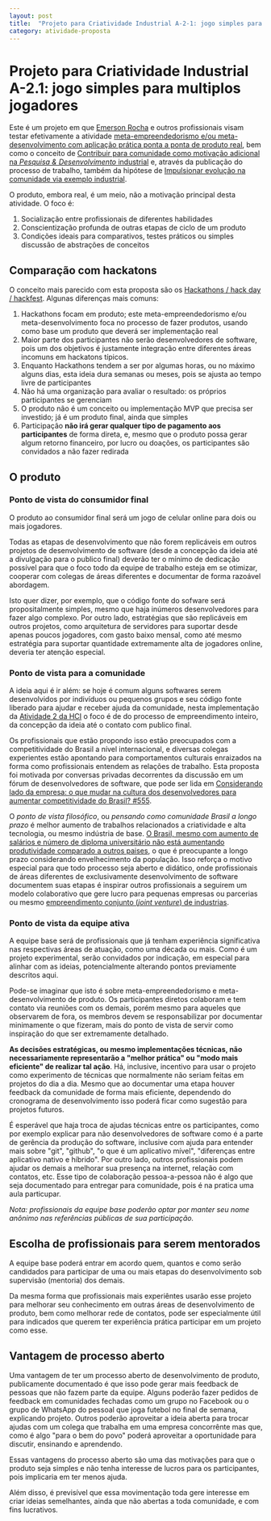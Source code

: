 ```yaml
---
layout: post
title:  "Projeto para Criatividade Industrial A-2-1: jogo simples para multiplos jogadores"
category: atividade-proposta
---
```


# Projeto para Criatividade Industrial A-2.1: jogo simples para multiplos jogadores
Este é um projeto em que [Emerson Rocha](https://github.com/fititnt) e outros
profissionais visam testar efetivamente a atividade [meta-empreendedorismo
e/ou meta-desenvolvimento com aplicação prática ponta a ponta de produto
real](meta-empreendedorismo-desenvolvimento-pratico.md), bem como o conceito de
[Contribuir para comunidade como motivação adicional na _Pesquisa & Desenvolvimento_ industrial](../../memetica/2/contribuir-comunidade-incentiva-ped.md) e, através da
publicação do processo de trabalho, também da hipótese de [Impulsionar evolução na comunidade via exemplo industrial](../../memetica/4/impulsionar-comunidade-pelo-exemplo-industrial.md).

O produto, embora real, é um meio, não a motivação principal desta atividade. O
foco é:

1. Socialização entre profissionais de diferentes habilidades
2. Conscientização profunda de outras etapas de ciclo de um produto
3. Condições ideais para comparativos, testes práticos ou simples discussão de
abstrações de conceitos

## Comparação com hackatons
O conceito mais parecido com esta proposta são os [Hackathons / hack day / hackfest](https://pt.wikipedia.org/wiki/Hackathon).
Algunas diferenças mais comuns:

1. Hackathons focam em produto; este meta-empreendedorismo e/ou
meta-desenvolvimento foca no processo de fazer produtos, usando como base um
produto que deverá ser implementação real
2. Maior parte dos participantes não serão desenvolvedores de software, pois
um dos objetivos é justamente integração entre diferentes áreas incomuns em
hackatons típicos.
3. Enquanto Hackathons tendem a ser por algumas horas, ou no máximo alguns dias,
esta ideia dura semanas ou meses, pois se ajusta ao tempo livre de participantes
4. Não há uma organização para avaliar o resultado: os próprios participantes se gerenciam
5. O produto não é um conceito ou implementação MVP que precisa ser investido;
já é um produto final, ainda que simples
6. Participação **não irá gerar qualquer tipo de pagamento aos participantes** de
forma direta, e, mesmo que o produto possa gerar algum retorno financeiro,
por lucro ou doações, os participantes são convidados a não fazer redirada

## O produto

### Ponto de vista do consumidor final
O produto ao consumidor final será um jogo de celular online para dois ou mais
jogadores.

Todas as etapas de desenvolvimento que não forem replicáveis em outros projetos
de desenvolvimento de software (desde a concepção da ideia até a divulgação 
para o publico final) deverão ter o mínimo de dedicação possível para que o foco
todo da equipe de trabalho esteja em se otimizar, cooperar com colegas de áreas
diferentes e documentar de forma razoável abordagem.

Isto quer dizer, por exemplo, que o código fonte do sofware será propositalmente
simples, mesmo que haja inúmeros desenvolvedores para fazer algo complexo. Por
outro lado, estratégias que são replicáveis em outros projetos, como arquitetura
de servidores para suportar desde apenas poucos jogadores, com gasto baixo
mensal, como até mesmo estratégia para suportar quantidade extremamente alta de
jogadores online, deveria ter atenção especial.

### Ponto de vista para a comunidade
A ideia aqui é ir além: se hoje é comum alguns softwares serem desenvolvidos por
indivíduos ou pequenos grupos e seu código fonte liberado para ajudar e receber
ajuda da comunidade, nesta implementação da [Atividade 2 da HCI](meta-empreendedorismo-desenvolvimento-pratico.md)
o foco é de do processo de empreendimento inteiro, da concepção da ideia até
o contato com publico final.

Os profissionais que estão propondo isso estão preocupados com a competitividade do
Brasil a nível internacional, e diversas colegas experientes estão apontando
para comportamentos culturais enraizados na forma como profissionais entendem as
relações de trabalho. Esta proposta foi motivada por conversas privadas
decorrentes da discussão em um fórum de desenvolvedores de software, que pode
ser lida em [Considerando lado da empresa: o que mudar na cultura dos
desenvolvedores para aumentar competitividade do Brasil? #555](https://github.com/frontendbr/forum/issues/555).

O _ponto de vista filosófico_, ou _pensando como comunidade Brasil a longo
prazo_ é melhor aumento de trabalhos relacionados a criatividade e alta tecnologia, ou
mesmo indústria de base. [O Brasil, mesmo com aumento de salários e número de
diploma universitário não está aumentando produtividade comparado a outros
paises](https://github.com/frontendbr/forum/issues/543#issuecomment-297220525),
o que é preocupante a longo prazo considerando envelhecimento da população. Isso
reforça o motivo especial para que todo processo seja aberto e didático, onde
profissionais de áreas diferentes de exclusivamente desenvolvimento de software
documentem suas etapas é inspirar outros profissionais a seguirem um modelo
colaborativo que gere lucro para pequenas empresas ou parcerias ou mesmo
[empreendimento conjunto (_joint venture_) de industrias](../../memetica/empreendimento-conjunto.md).

### Ponto de vista da equipe ativa
A equipe base será de profissionais que já tenham experiência significativa nas
respectivas áreas de atuação, como uma década ou mais. Como é um projeto
experimental, serão convidados por indicação, em especial para alinhar com as
ideias, potencialmente alterando pontos previamente descritos aqui.

Pode-se imaginar que isto é sobre meta-empreendedorismo e meta-desenvolvimento
de produto. Os participantes diretos colaboram e tem contato via reuniões com
os demais, porém mesmo para aqueles que observarem de fora, os membros
devem se responsabilizar por documentar minimamente o que fizeram, mais do
ponto de vista de servir como inspiração do que ser extremamente detalhado.

**As decisões estratégicas, ou mesmo implementações técnicas, não
necessariamente representarão a "melhor prática" ou "modo mais eficiente" de
realizar tal ação**. Há, inclusive, incentivo para usar o projeto como
experimento de técnicas que normalmente não seriam feitas em projetos do dia a
dia. Mesmo que ao documentar uma etapa houver feedback da comunidade de forma
mais eficiente, dependendo do cronograma de desenvolvimento isso poderá ficar
como sugestão para projetos futuros.

É esperável que haja troca de ajudas técnicas entre os participantes, como por
exemplo explicar para não desenvolvedores de software como é a parte de gerência
da produção do software, inclusive com ajuda para entender mais sobre "git",
"github", "o que é um aplicativo mível", "diferenças entre aplicativo nativo e
híbrido". Por outro lado, outros profissionais podem ajudar os demais
a melhorar sua presença na internet, relação com contatos, etc. Esse tipo de
colaboração pessoa-a-pessoa não é algo que seja documentado para entregar para
comunidade, pois é na pratica uma aula particupar.

_Nota: profissionais da equipe base poderão optar por manter seu nome anônimo
nas referências públicas de sua participação._

## Escolha de profissionais para serem mentorados
A equipe base poderá entrar em acordo quem, quantos e como serão candidados
para participar de uma ou mais etapas do desenvolvimento sob supervisão
(mentoria) dos demais.

Da mesma forma que profissionais mais experiêntes usarão esse projeto para
melhorar seu conhecimento em outras áreas de desenvolvimento de produto, bem
como melhorar rede de contatos, pode ser especialmente útil para indicados que
querem ter experiência prática participar em um projeto como esse.

## Vantagem de processo aberto
Uma vantagem de ter um processo aberto de desenvolvimento de produto,
publicamente documentado é que isso pode gerar mais feedback de pessoas que não
fazem parte da equipe. Alguns poderão fazer pedidos de feedback em comunidades
fechadas como um grupo no Facebook ou o grupo de WhatsApp do pessoal que joga
futebol no final de semana, explicando projeto. Outros poderão aproveitar a
ideia aberta para trocar ajudas com um colega que trabalha em uma empresa
concorrênte mas que, como é algo "para o bem do povo" poderá aproveitar a
oportunidade para discutir, ensinando e aprendendo.

Essas vantagens do processo aberto são uma das motivações para que o produto
seja simples e não tenha interesse de lucros para os participantes, pois
implicaria em ter menos ajuda.

Além disso, é previsível que essa movimentação toda gere interesse em criar
ideias semelhantes, ainda que não abertas a toda comunidade, e com fins
lucrativos.
